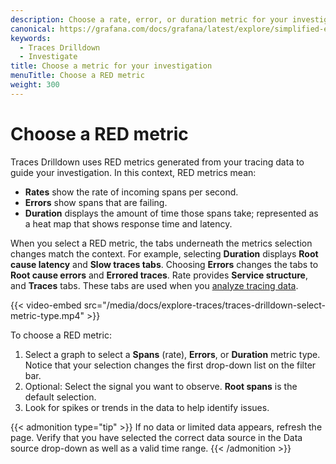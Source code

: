 ```yaml
---
description: Choose a rate, error, or duration metric for your investigation.
canonical: https://grafana.com/docs/grafana/latest/explore/simplified-exploration/traces/investigate/
keywords:
  - Traces Drilldown
  - Investigate
title: Choose a metric for your investigation
menuTitle: Choose a RED metric
weight: 300
---
```


# Choose a RED metric

Traces Drilldown uses RED metrics generated from your tracing data to guide your investigation.
In this context, RED metrics mean:

* **Rates** show the rate of incoming spans per second.
* **Errors** show spans that are failing.
* **Duration** displays the amount of time those spans take; represented as a heat map that shows response time and latency.

When you select a RED metric, the tabs underneath the metrics selection changes match the context.
For example, selecting **Duration** displays **Root cause latency** and **Slow traces tabs**.
Choosing **Errors** changes the tabs to **Root cause errors** and **Errored traces**. Rate provides **Service structure**, and **Traces** tabs.
These tabs are used when you [analyze tracing data](./analyze-tracing-data).

{{< video-embed src="/media/docs/explore-traces/traces-drilldown-select-metric-type.mp4" >}}

To choose a RED metric:

1. Select a graph to select a **Spans** (rate), **Errors**, or **Duration** metric type. Notice that your selection changes the first drop-down list on the filter bar.
1. Optional: Select the signal you want to observe. **Root spans** is the default selection.
1. Look for spikes or trends in the data to help identify issues.

{{< admonition type="tip" >}}
If no data or limited data appears, refresh the page. Verify that you have selected the correct data source in the Data source drop-down as well as a valid time range.
{{< /admonition >}}
